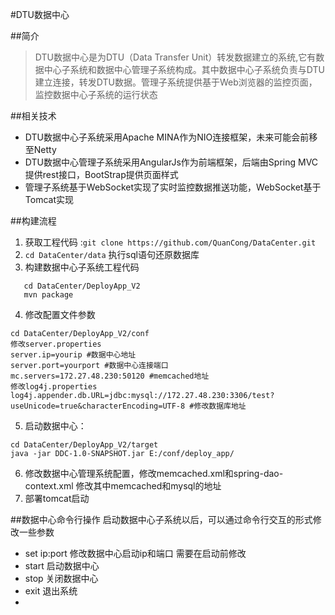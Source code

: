 #DTU数据中心

##简介
> DTU数据中心是为DTU（Data Transfer Unit）转发数据建立的系统,它有数据中心子系统和数据中心管理子系统构成。其中数据中心子系统负责与DTU建立连接，转发DTU数据。管理子系统提供基于Web浏览器的监控页面，监控数据中心子系统的运行状态

##相关技术
- DTU数据中心子系统采用Apache MINA作为NIO连接框架，未来可能会前移至Netty
- DTU数据中心管理子系统采用AngularJs作为前端框架，后端由Spring MVC提供rest接口，BootStrap提供页面样式
- 管理子系统基于WebSocket实现了实时监控数据推送功能，WebSocket基于Tomcat实现

##构建流程

1. 获取工程代码 :`git clone https://github.com/QuanCong/DataCenter.git `	
2. `cd DataCenter/data` 执行sql语句还原数据库
3. 构建数据中心子系统工程代码
```
   cd DataCenter/DeployApp_V2
   mvn package
```
4. 修改配置文件参数
```
cd DataCenter/DeployApp_V2/conf
修改server.properties
server.ip=yourip #数据中心地址
server.port=yourport #数据中心连接端口
mc.servers=172.27.48.230:50120 #memcached地址
修改log4j.properties
log4j.appender.db.URL=jdbc:mysql://172.27.48.230:3306/test?useUnicode=true&characterEncoding=UTF-8 #修改数据库地址
```

5. 启动数据中心：
```
cd DataCenter/DeployApp_V2/target
java -jar DDC-1.0-SNAPSHOT.jar E:/conf/deploy_app/
```
6. 修改数据中心管理系统配置，修改memcached.xml和spring-dao-context.xml 修改其中memcached和mysql的地址
7. 部署tomcat启动

##数据中心命令行操作
启动数据中心子系统以后，可以通过命令行交互的形式修改一些参数

* set  ip:port 修改数据中心启动ip和端口 需要在启动前修改
* start 启动数据中心
* stop  关闭数据中心
* exit  退出系统
* 




